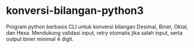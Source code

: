 # konversi-bilangan-python3
Program python berbasis CLI untuk konversi bilangan Desimal, Biner, Oktal, dan Hexa. Mendukung validasi input, retry otomatis jika salah input, serta output biner minimal 4 digit.
